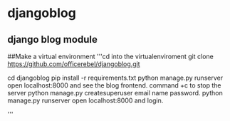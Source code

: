 # djangoblog
## django blog module
##Make a virtual environment
'''cd into the virtualenviroment
git clone https://github.com/officerebel/djangoblog.git

cd djangoblog
pip install -r requirements.txt
python manage.py runserver
open localhost:8000
and see the blog frontend.
command +c to stop the server
python manage.py createsuperuser
email
name
password.
python manage.py runserver
open localhost:8000 and login.

'''
